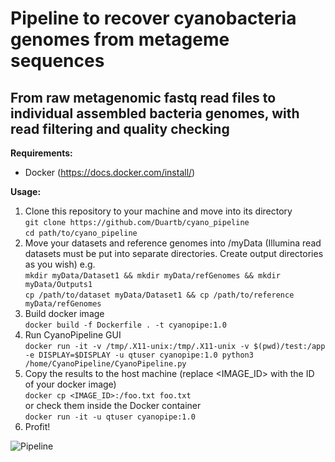# Pipeline to recover cyanobacteria genomes from metageme sequences
## From raw metagenomic fastq read files to individual assembled bacteria genomes, with read filtering and quality checking

**Requirements:**
- Docker (https://docs.docker.com/install/)

**Usage:**

1. Clone this repository to your machine and move into its directory \
```git clone https://github.com/Duartb/cyano_pipeline``` \
```cd path/to/cyano_pipeline```
2. Move your datasets and reference genomes into /myData (Illumina read datasets must be put into separate directories. Create output directories as you wish) e.g. \
```mkdir myData/Dataset1 && mkdir myData/refGenomes && mkdir myData/Outputs1``` \
```cp /path/to/dataset myData/Dataset1 && cp /path/to/reference myData/refGenomes```
2. Build docker image \
```docker build -f Dockerfile . -t cyanopipe:1.0```
3. Run CyanoPipeline GUI \
```docker run -it -v /tmp/.X11-unix:/tmp/.X11-unix -v $(pwd)/test:/app -e DISPLAY=$DISPLAY -u qtuser cyanopipe:1.0 python3 /home/CyanoPipeline/CyanoPipeline.py ```
4. Copy the results to the host machine (replace <IMAGE_ID> with the ID of your docker image) \
```docker cp <IMAGE_ID>:/foo.txt foo.txt``` \
or check them inside the Docker container \
```docker run -it -u qtuser cyanopipe:1.0```
4. Profit!

![Pipeline](/resources/pipeline_flow.png?raw=true "CyanoPipe")
